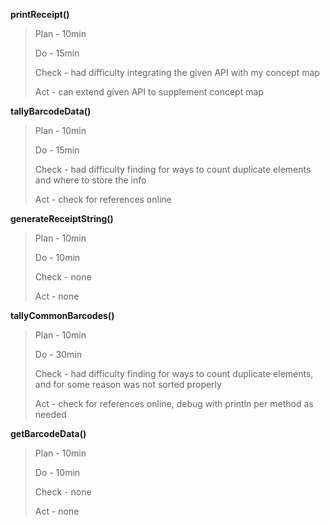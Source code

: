 **printReceipt()**
>Plan - 10min
>
>Do - 15min
>
>Check - had difficulty integrating the given API with my concept map
>
>Act - can extend given API to supplement concept map

**tallyBarcodeData()**
>Plan - 10min
>
>Do - 15min
>
>Check - had difficulty finding for ways to count duplicate elements and where to store the info
>
>Act - check for references online

**generateReceiptString()**
>Plan - 10min
>
>Do - 10min
>
>Check - none
>
>Act - none

**tallyCommonBarcodes()**
>Plan - 10min
>
>Do - 30min
>
>Check - had difficulty finding for ways to count duplicate elements, and for some reason was not sorted properly
>
>Act - check for references online, debug with println per method as needed

**getBarcodeData()**
>Plan - 10min
>
>Do - 10min
>
>Check - none
>
>Act - none